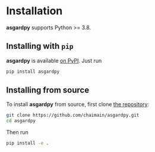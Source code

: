 Installation
============

**asgardpy** supports Python >= 3.8.

## Installing with `pip`

**asgardpy** is available [on PyPI](https://pypi.org/project/asgardpy/). Just run

```bash
pip install asgardpy
```

## Installing from source

To install **asgardpy** from source, first clone [the repository](https://github.com/chaimain/asgardpy):

```bash
git clone https://github.com/chaimain/asgardpy.git
cd asgardpy
```

Then run

```bash
pip install -e .
```
